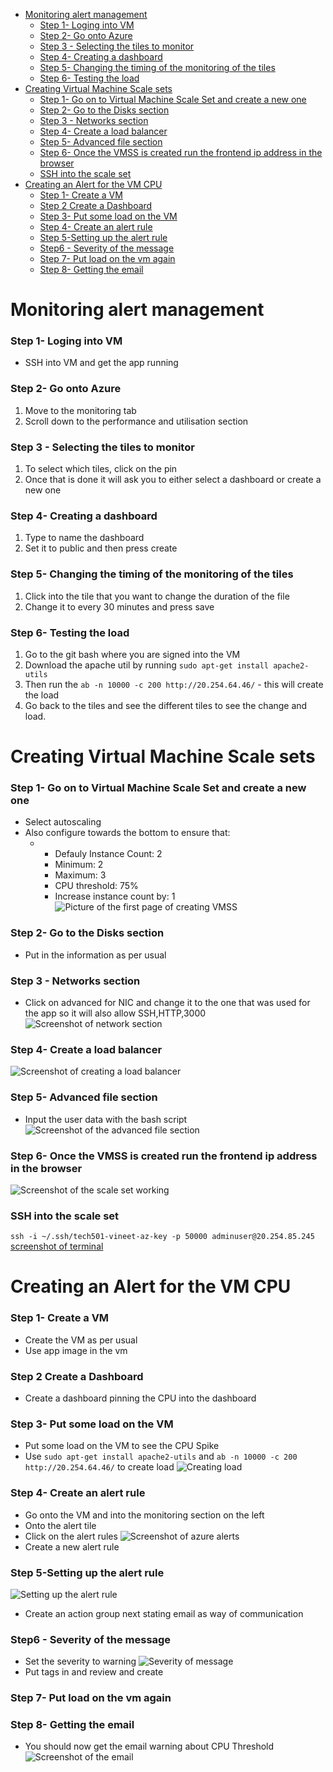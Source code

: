 - [Monitoring alert management](#monitoring-alert-management)
    - [Step 1- Loging into VM](#step-1--loging-into-vm)
    - [Step 2- Go onto Azure](#step-2--go-onto-azure)
    - [Step 3 - Selecting the tiles to monitor](#step-3---selecting-the-tiles-to-monitor)
    - [Step 4- Creating a dashboard](#step-4--creating-a-dashboard)
    - [Step 5- Changing the timing of the monitoring of the tiles](#step-5--changing-the-timing-of-the-monitoring-of-the-tiles)
    - [Step 6- Testing the load](#step-6--testing-the-load)
- [Creating Virtual Machine Scale sets](#creating-virtual-machine-scale-sets)
    - [Step 1- Go on to Virtual Machine Scale Set and create a new one](#step-1--go-on-to-virtual-machine-scale-set-and-create-a-new-one)
    - [Step 2- Go to the Disks section](#step-2--go-to-the-disks-section)
    - [Step 3 - Networks section](#step-3---networks-section)
    - [Step 4- Create a load balancer](#step-4--create-a-load-balancer)
    - [Step 5- Advanced file section](#step-5--advanced-file-section)
    - [Step 6- Once the VMSS is created run the frontend ip address in the browser](#step-6--once-the-vmss-is-created-run-the-frontend-ip-address-in-the-browser)
    - [SSH into the scale set](#ssh-into-the-scale-set)
- [Creating an Alert for the VM CPU](#creating-an-alert-for-the-vm-cpu)
    - [Step 1- Create a VM](#step-1--create-a-vm)
    - [Step 2 Create a Dashboard](#step-2-create-a-dashboard)
    - [Step 3- Put some load on the VM](#step-3--put-some-load-on-the-vm)
    - [Step 4- Create an alert rule](#step-4--create-an-alert-rule)
    - [Step 5-Setting up the alert rule](#step-5-setting-up-the-alert-rule)
    - [Step6 - Severity of the message](#step6---severity-of-the-message)
    - [Step 7- Put load on the vm again](#step-7--put-load-on-the-vm-again)
    - [Step 8- Getting the email](#step-8--getting-the-email)

# Monitoring alert management 

### Step 1- Loging into VM    
* SSH into VM and get the app running
### Step 2- Go onto Azure 
1. Move to the monitoring tab
2. Scroll down to the performance and utilisation section

### Step 3 - Selecting the tiles to monitor
1. To select which tiles, click on the pin 
2. Once that is done it will ask you to either select a dashboard or create a new one

### Step 4- Creating a dashboard
1. Type to name the dashboard
2. Set it to public and then press create

### Step 5- Changing the timing of the monitoring of the tiles
1. Click into the tile that you want to change the duration of the file
2. Change it to every 30 minutes and press save

### Step 6- Testing the load
1. Go to the git bash where you are signed into the VM
2. Download the apache util by running `sudo apt-get install apache2-utils`
3. Then run the `ab -n 10000 -c 200 http://20.254.64.46/` - this will create the load 
4. Go back to the tiles and see the different tiles to see the change and load.

# Creating Virtual Machine Scale sets
### Step 1- Go on to Virtual Machine Scale Set and create a new one
* Select autoscaling 
* Also configure towards the bottom to ensure that:
  * - Defauly Instance Count: 2
    - Minimum: 2
    - Maximum: 3
    - CPU threshold: 75%
    - Increase instance count by: 1
![Picture of the first page of creating VMSS](<Screenshot 2025-01-30 160911.png>)


### Step 2- Go to the Disks section
* Put in the information as per usual

### Step 3 - Networks section
* Click on advanced for NIC and change it to the one that was used for the app so it will also allow SSH,HTTP,3000
![Screenshot of network section](<Screenshot 2025-01-30 161052.png>)

### Step 4- Create a load balancer
![Screenshot of creating a load balancer](<Screenshot 2025-01-30 161200.png>)

### Step 5- Advanced file section
* Input the user data with the bash script
![Screenshot of the advanced file section](<Screenshot 2025-01-30 161856.png>)

### Step 6- Once the VMSS is created run the frontend ip address in the browser
 ![Screenshot of the scale set working](<Screenshot 2025-01-30 163746.png>)

 ### SSH into the scale set
 `ssh -i ~/.ssh/tech501-vineet-az-key -p 50000 adminuser@20.254.85.245`
[screenshot of terminal](<Screenshot 2025-01-30 170932.png>)

# Creating an Alert for the VM CPU
### Step 1- Create a VM
* Create the VM as per usual
* Use app image in the vm

### Step 2 Create a Dashboard
* Create a dashboard pinning the CPU into the dashboard

### Step 3- Put some load on the VM
* Put some load on the VM to see the CPU Spike
* Use `sudo apt-get install apache2-utils` and `ab -n 10000 -c 200 http://20.254.64.46/` to create load
![Creating load](<Screenshot 2025-02-04 165008.png>)

### Step 4- Create an alert rule 
* Go onto the VM and into the monitoring section on the left
* Onto the alert tile
* Click on the alert rules 
  ![Screenshot of azure alerts](<Screenshot 2025-02-04 165141.png>)
* Create a new alert rule

### Step 5-Setting up the alert rule
![Setting up the alert rule](<Screenshot 2025-02-04 165342.png>)
* Create an action group next stating email as way of communication

### Step6 - Severity of the message
* Set the severity to warning
![Severity of message](<Screenshot 2025-02-04 165558.png>)
* Put tags in and review and create 

### Step 7- Put load on the vm again

### Step 8- Getting the email
* You should now get the email warning about CPU Threshold 
  ![Screenshot of the email](<Screenshot 2025-02-04 164235.png>)


